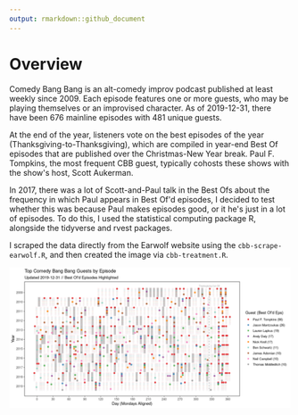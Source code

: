 ```yaml
---
output: rmarkdown::github_document
---
```




# Overview

Comedy Bang Bang is an alt-comedy improv podcast published at least weekly since 2009. Each episode features one or more guests, who may be playing themselves or an improvised character. As of 2019-12-31, there have been 676 mainline episodes with 481 unique guests.

At the end of the year, listeners vote on the best episodes of the year (Thanksgiving-to-Thanksgiving), which are compiled in year-end Best Of episodes that are published over the Christmas-New Year break. Paul F. Tompkins, the most frequent CBB guest, typically cohosts these shows with the show's host, Scott Aukerman.

In 2017, there was a lot of Scott-and-Paul talk in the Best Ofs about the frequency in which Paul appears in Best Of'd episodes, I decided to test whether this was because Paul makes episodes good, or it he's just in a lot of episodes. To do this, I used the statistical computing package R, alongside the tidyverse and rvest packages.

I scraped the data directly from the Earwolf website using the `cbb-scrape-earwolf.R`, and then created the image via `cbb-treatment.R`.

![Top Comedy Bang Bang Guests by Episode](https://github.com/colindouglas/podcasts/blob/master/images/cbb-bestof-plot.png)

